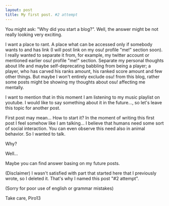 ```yaml
---
layout: post
title: My first post. #2 attempt
---
```

You might ask: "Why did you start a blog?".
Well, the answer might be not really looking very exciting.

I want a place to rant. A place what can be accessed only if somebody wants to and has link (I will post link on my osu! profile "me!" section soon). I really wanted to separate it from, for example, my twitter account or mentioned earlier osu! profile "me!" section. Separate my personal thoughts about life and maybe self-deprecating babbling from being a player; a player, who has carved his ranks amount, his ranked score amount and few other things. But maybe I won't entirely exclude osu! from this blog, rather some posts might be showing my thoughts about osu! affecting me mentally.

I want to mention that in this moment I am listening to my music playlist on youtube. I would like to say something about it in the future..., so let's leave this topic for another post.

First post may mean...
How to start it?
In the moment of writing this first post I feel somehow like I am talking... I believe that humans need some sort of social interaction. You can even observe this need also in animal behavior. So I wanted to talk.

Why?

Well...

Maybe you can find answer basing on my future posts.

(Disclaimer)
I wasn't satisfied with part that started here that I previously wrote, so I deleted it. That's why I named this post "#2 attempt".

(Sorry for poor use of english or grammar mistakes)

Take care,
Piro13
